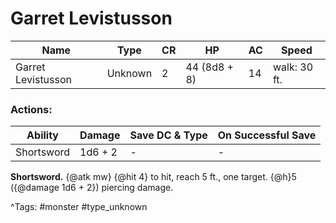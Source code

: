 # Garret Levistusson

| Name | Type | CR | HP | AC | Speed |
|------|------|----|----|----|-------|
| Garret Levistusson | Unknown | 2 | 44 (8d8 + 8) | 14 | walk: 30 ft. |

### Actions:

| Ability | Damage | Save DC & Type | On Successful Save |
|---------|--------|----------------|--------------------|
| Shortsword | 1d6 + 2 | - | - |


**Shortsword.** {@atk mw} {@hit 4} to hit, reach 5 ft., one target. {@h}5 ({@damage 1d6 + 2}) piercing damage.

^Tags: #monster #type_unknown